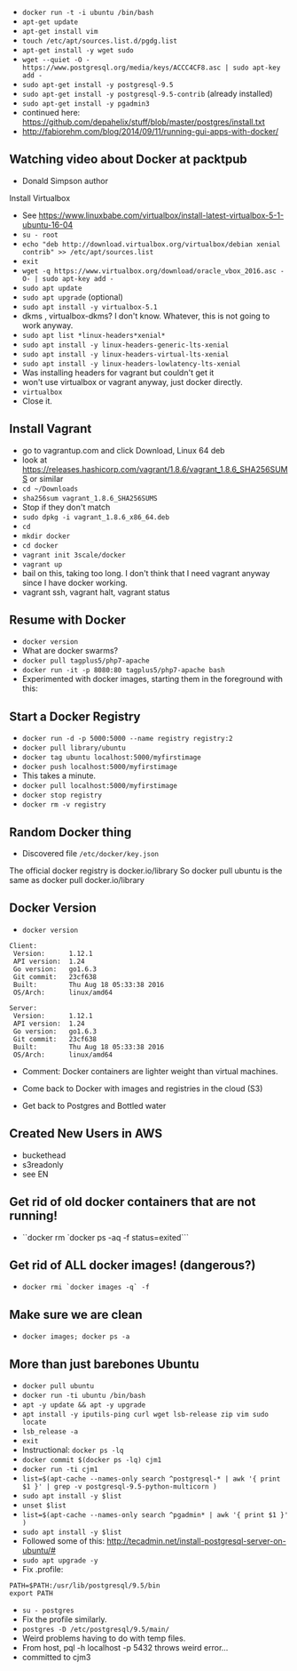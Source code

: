- `docker run -t -i ubuntu /bin/bash`
- `apt-get update`
- `apt-get install vim`
- `touch /etc/apt/sources.list.d/pgdg.list`
- `apt-get install -y wget sudo`
- `wget --quiet -O - https://www.postgresql.org/media/keys/ACCC4CF8.asc | sudo apt-key add -`
- `sudo apt-get install -y postgresql-9.5`
- `sudo apt-get install -y postgresql-9.5-contrib` (already installed)
- `sudo apt-get install -y pgadmin3`
- continued here: https://github.com/depahelix/stuff/blob/master/postgres/install.txt
- http://fabiorehm.com/blog/2014/09/11/running-gui-apps-with-docker/

Watching video about Docker at packtpub
---
- Donald Simpson author

Install Virtualbox
- See https://www.linuxbabe.com/virtualbox/install-latest-virtualbox-5-1-ubuntu-16-04
- `su - root`
- `echo "deb http://download.virtualbox.org/virtualbox/debian xenial contrib" >> /etc/apt/sources.list`
- `exit`
- `wget -q https://www.virtualbox.org/download/oracle_vbox_2016.asc -O- | sudo apt-key add -`
- `sudo apt update`
- `sudo apt upgrade` (optional)
- `sudo apt install -y virtualbox-5.1`
- dkms , virtualbox-dkms? I don't know. Whatever, this is not going to work anyway.
- `sudo apt list *linux-headers*xenial*`
- `sudo apt install -y linux-headers-generic-lts-xenial`
- `sudo apt install -y linux-headers-virtual-lts-xenial`
- `sudo apt install -y linux-headers-lowlatency-lts-xenial`
- Was installing headers for vagrant but couldn't get it
- won't use virtualbox or vagrant anyway, just docker directly.
- `virtualbox`
- Close it.

Install Vagrant
---
- go to vagrantup.com and click Download, Linux 64 deb
- look at https://releases.hashicorp.com/vagrant/1.8.6/vagrant_1.8.6_SHA256SUMS or similar
- `cd ~/Downloads`
- `sha256sum vagrant_1.8.6_SHA256SUMS`
- Stop if they don't match
- `sudo dpkg -i vagrant_1.8.6_x86_64.deb`
- `cd`
- `mkdir docker`
- `cd docker`
- `vagrant init 3scale/docker`
- `vagrant up`
- bail on this, taking too long. I don't think that I need vagrant anyway since I have docker working.
- vagrant ssh, vagrant halt, vagrant status


Resume with Docker
---
- `docker version`
- What are docker swarms?
- `docker pull tagplus5/php7-apache`
- `docker run -it -p 8080:80 tagplus5/php7-apache bash`
- Experimented with docker images, starting them in the foreground with this:

Start a Docker Registry
---
- `docker run -d -p 5000:5000 --name registry registry:2`
- `docker pull library/ubuntu`
- `docker tag ubuntu localhost:5000/myfirstimage`
- `docker push localhost:5000/myfirstimage`
- This takes a minute.
- `docker pull localhost:5000/myfirstimage`
- `docker stop registry`
- `docker rm -v registry`

Random Docker thing
---
- Discovered file `/etc/docker/key.json`

The official docker registry is docker.io/library
So docker pull ubuntu is the same as docker pull docker.io/library 

Docker Version
---
- `docker version`
```
Client:
 Version:      1.12.1
 API version:  1.24
 Go version:   go1.6.3
 Git commit:   23cf638
 Built:        Thu Aug 18 05:33:38 2016
 OS/Arch:      linux/amd64

Server:
 Version:      1.12.1
 API version:  1.24
 Go version:   go1.6.3
 Git commit:   23cf638
 Built:        Thu Aug 18 05:33:38 2016
 OS/Arch:      linux/amd64
```

- Comment: Docker containers are lighter weight than virtual machines.

- Come back to Docker with images and registries in the cloud (S3)
- Get back to Postgres and Bottled water

Created New Users in AWS
---
- buckethead
- s3readonly
- see EN

Get rid of old docker containers that are not running!
---
- ``docker rm `docker ps -aq -f status=exited```

Get rid of ALL docker images! (dangerous?)
---
- ``docker rmi `docker images -q` -f``

Make sure we are clean
---
- `docker images; docker ps -a`

More than just barebones Ubuntu
---
- `docker pull ubuntu`
- `docker run -ti ubuntu /bin/bash`
- `apt -y update && apt -y upgrade`
- `apt install -y iputils-ping curl wget lsb-release zip vim sudo locate`
- `lsb_release -a`
- `exit`
- Instructional: `docker ps -lq`
- `docker commit $(docker ps -lq) cjm1`
- `docker run -ti cjm1`
- `list=$(apt-cache --names-only search ^postgresql-* | awk '{ print $1 }' | grep -v postgresql-9.5-python-multicorn )`
- `sudo apt install -y $list`
- `unset $list`
- `list=$(apt-cache --names-only search ^pgadmin* | awk '{ print $1 }' )`
- `sudo apt install -y $list`
- Followed some of this: http://tecadmin.net/install-postgresql-server-on-ubuntu/#
- `sudo apt upgrade -y`
- Fix .profile:
```
PATH=$PATH:/usr/lib/postgresql/9.5/bin
export PATH
```
- `su - postgres`
- Fix the profile similarly.
- `postgres -D /etc/postgresql/9.5/main/`
- Weird problems having to do with temp files.
- From host, pql -h localhost -p 5432 throws weird error...
- committed to cjm3